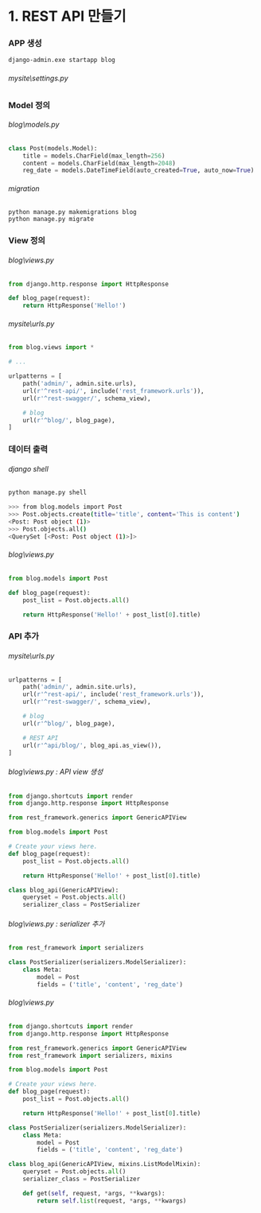 # 1. REST API 만들기

### APP 생성

```bash
django-admin.exe startapp blog
```



###### mysite\settings.py



### Model 정의

###### blog\models.py

```python
class Post(models.Model):
    title = models.CharField(max_length=256)
    content = models.CharField(max_length=2048)
    reg_date = models.DateTimeField(auto_created=True, auto_now=True)
```



###### migration

```
python manage.py makemigrations blog
python manage.py migrate
```



### View 정의

###### blog\views.py

```python
from django.http.response import HttpResponse

def blog_page(request):
    return HttpResponse('Hello!')
```



###### mysite\urls.py

```python
from blog.views import *

# ...

urlpatterns = [
    path('admin/', admin.site.urls),
    url(r'^rest-api/', include('rest_framework.urls')),
    url(r'^rest-swagger/', schema_view),

    # blog
    url(r'^blog/', blog_page),
]
```



### 데이터 출력

###### django shell

```bash
python manage.py shell

>>> from blog.models import Post
>>> Post.objects.create(title='title', content='This is content')
<Post: Post object (1)>
>>> Post.objects.all()
<QuerySet [<Post: Post object (1)>]>
```



###### blog\views.py

```python
from blog.models import Post

def blog_page(request):
    post_list = Post.objects.all()

    return HttpResponse('Hello!' + post_list[0].title)

```



### API 추가

###### mysite\urls.py

```python
urlpatterns = [
    path('admin/', admin.site.urls),
    url(r'^rest-api/', include('rest_framework.urls')),
    url(r'^rest-swagger/', schema_view),

    # blog
    url(r'^blog/', blog_page),

    # REST API
    url(r'^api/blog/', blog_api.as_view()),
]
```



######  blog\views.py : API view 생성

```python
from django.shortcuts import render
from django.http.response import HttpResponse

from rest_framework.generics import GenericAPIView

from blog.models import Post

# Create your views here.
def blog_page(request):
    post_list = Post.objects.all()

    return HttpResponse('Hello!' + post_list[0].title)

class blog_api(GenericAPIView):
    queryset = Post.objects.all()
    serializer_class = PostSerializer
```



###### blog\views.py : serializer 추가

```python
from rest_framework import serializers

class PostSerializer(serializers.ModelSerializer):
    class Meta:
        model = Post
        fields = ('title', 'content', 'reg_date')
```



###### blog\views.py

```python
from django.shortcuts import render
from django.http.response import HttpResponse

from rest_framework.generics import GenericAPIView
from rest_framework import serializers, mixins

from blog.models import Post

# Create your views here.
def blog_page(request):
    post_list = Post.objects.all()

    return HttpResponse('Hello!' + post_list[0].title)

class PostSerializer(serializers.ModelSerializer):
    class Meta:
        model = Post
        fields = ('title', 'content', 'reg_date')

class blog_api(GenericAPIView, mixins.ListModelMixin):
    queryset = Post.objects.all()
    serializer_class = PostSerializer

    def get(self, request, *args, **kwargs):
        return self.list(request, *args, **kwargs)
```